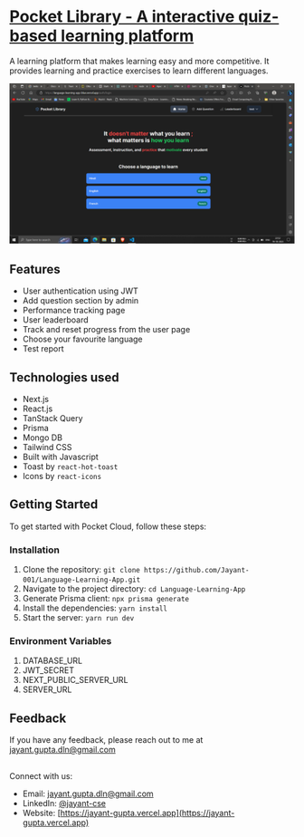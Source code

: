 # [Pocket Library - A interactive quiz-based learning platform](https://pocket-library.vercel.app)

A learning platform that makes learning easy and more competitive. It provides learning and practice exercises to learn different languages.

![Mera Box Banner](https://raw.githubusercontent.com/Jayant-001/Portfolio/main/src/assets/images/projects/pocket_library_project.png)

## Features

- User authentication using JWT
- Add question section by admin
- Performance tracking page
- User leaderboard
- Track and reset progress from the user page
- Choose your favourite language
- Test report

## Technologies used

- Next.js
- React.js
- TanStack Query
- Prisma
- Mongo DB
- Tailwind CSS
- Built with Javascript
- Toast by `react-hot-toast`
- Icons by `react-icons`


## Getting Started

To get started with Pocket Cloud, follow these steps:

### Installation

1. Clone the repository: `git clone https://github.com/Jayant-001/Language-Learning-App.git`
2. Navigate to the project directory: `cd Language-Learning-App`
3. Generate Prisma client: `npx prisma generate`
4. Install the dependencies: `yarn install`
5. Start the server: `yarn run dev`

### Environment Variables

1. DATABASE_URL
2. JWT_SECRET
3. NEXT_PUBLIC_SERVER_URL
4. SERVER_URL

## Feedback

If you have any feedback, please reach out to me at jayant.gupta.dln@gmail.com

##

Connect with us:
- Email: [jayant.gupta.dln@gmail.com](jayant.gupta.dln@gmail.com)
- LinkedIn: [@jayant-cse](https://www.linkedin.com/in/jayant-cse/)
- Website: [https://jayant-gupta.vercel.app](https://jayant-gupta.vercel.app)

